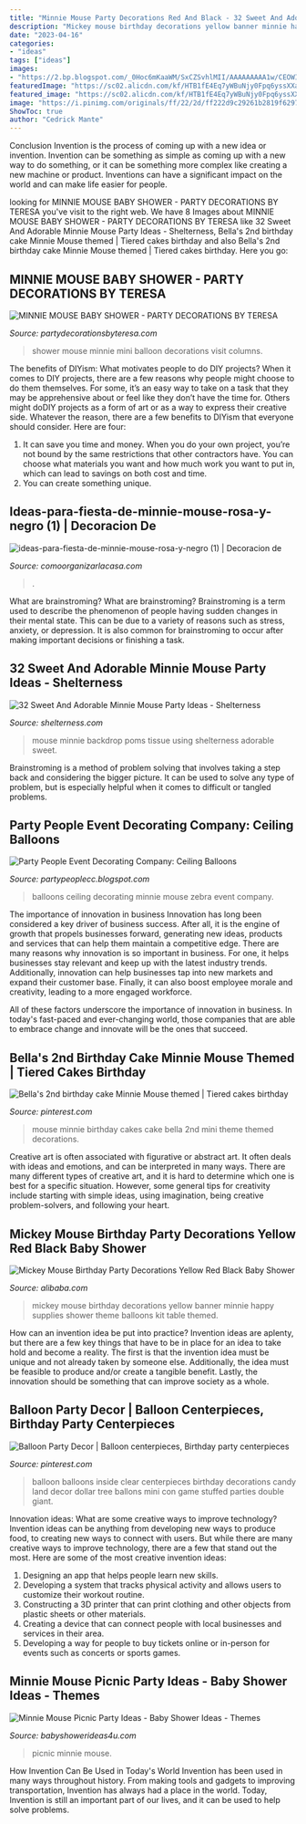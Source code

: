 ```yaml
---
title: "Minnie Mouse Party Decorations Red And Black - 32 Sweet And Adorable Minnie Mouse Party Ideas"
description: "Mickey mouse birthday decorations yellow banner minnie happy supplies shower theme balloons kit table themed"
date: "2023-04-16"
categories:
- "ideas"
tags: ["ideas"]
images:
- "https://2.bp.blogspot.com/_0Hoc6mKaaWM/SxCZSvhlMII/AAAAAAAAA1w/CEOWI3wOxAM/s1600/Minnie+Mouse+Party+Balloons+ceiling+front+room.jpg"
featuredImage: "https://sc02.alicdn.com/kf/HTB1fE4Eq7yWBuNjy0Fpq6yssXXal/205770931/HTB1fE4Eq7yWBuNjy0Fpq6yssXXal.jpg"
featured_image: "https://sc02.alicdn.com/kf/HTB1fE4Eq7yWBuNjy0Fpq6yssXXal/205770931/HTB1fE4Eq7yWBuNjy0Fpq6yssXXal.jpg"
image: "https://i.pinimg.com/originals/ff/22/2d/ff222d9c29261b2819f629725245ee41.jpg"
ShowToc: true
author: "Cedrick Mante"
---
```



Conclusion
Invention is the process of coming up with a new idea or invention. Invention can be something as simple as coming up with a new way to do something, or it can be something more complex like creating a new machine or product. Inventions can have a significant impact on the world and can make life easier for people.

	

		
looking for MINNIE MOUSE BABY SHOWER - PARTY DECORATIONS BY TERESA you've visit to the right web. We have 8 Images about MINNIE MOUSE BABY SHOWER - PARTY DECORATIONS BY TERESA like 32 Sweet And Adorable Minnie Mouse Party Ideas - Shelterness, Bella&#039;s 2nd birthday cake Minnie Mouse themed | Tiered cakes birthday and also Bella&#039;s 2nd birthday cake Minnie Mouse themed | Tiered cakes birthday. Here you go:
		
    
## MINNIE MOUSE BABY SHOWER - PARTY DECORATIONS BY TERESA

<img loading=lazy src="https://www.partydecorationsbyteresa.com/uploads/8/5/6/7/8567309/sam-5493_orig.jpg" onerror="this.onerror=null;this.src='https://tse1.mm.bing.net/th?id=OIP.setxbh-o6z-HHDPYeSgHrQHaJ4&amp;pid=15.1';" alt="MINNIE MOUSE BABY SHOWER - PARTY DECORATIONS BY TERESA">

_Source: partydecorationsbyteresa.com_

>shower mouse minnie mini balloon decorations visit columns. 

	

The benefits of DIYism: What motivates people to do DIY projects?
When it comes to DIY projects, there are a few reasons why people might choose to do them themselves. For some, it’s an easy way to take on a task that they may be apprehensive about or feel like they don’t have the time for. Others might doDIY projects as a form of art or as a way to express their creative side. Whatever the reason, there are a few benefits to DIYism that everyone should consider. Here are four: 
1) It can save you time and money. When you do your own project, you’re not bound by the same restrictions that other contractors have. You can choose what materials you want and how much work you want to put in, which can lead to savings on both cost and time. 
2) You can create something unique.

    
## Ideas-para-fiesta-de-minnie-mouse-rosa-y-negro (1) | Decoracion De

<img loading=lazy src="http://comoorganizarlacasa.com/wp-content/uploads/2015/07/ideas-para-fiesta-de-minnie-mouse-rosa-y-negro-1.jpg" onerror="this.onerror=null;this.src='https://tse4.mm.bing.net/th?id=OIP.SlnRDNzDiNfN1PxqvkLX1AHaE8&amp;pid=15.1';" alt="ideas-para-fiesta-de-minnie-mouse-rosa-y-negro (1) | Decoracion de">

_Source: comoorganizarlacasa.com_

>. 

	

What are brainstroming?
What are brainstroming? Brainstroming is a term used to describe the phenomenon of people having sudden changes in their mental state. This can be due to a variety of reasons such as stress, anxiety, or depression. It is also common for brainstroming to occur after making important decisions or finishing a task.

    
## 32 Sweet And Adorable Minnie Mouse Party Ideas - Shelterness

<img loading=lazy src="https://i.shelterness.com/2016/10/09-Minnie-Mouse-backdrop-using-tissue-poms.jpg" onerror="this.onerror=null;this.src='https://tse1.mm.bing.net/th?id=OIP.cJSTBNBj-DpKAd9a2TcXNwHaLH&amp;pid=15.1';" alt="32 Sweet And Adorable Minnie Mouse Party Ideas - Shelterness">

_Source: shelterness.com_

>mouse minnie backdrop poms tissue using shelterness adorable sweet. 

	

Brainstroming is a method of problem solving that involves taking a step back and considering the bigger picture. It can be used to solve any type of problem, but is especially helpful when it comes to difficult or tangled problems.

    
## Party People Event Decorating Company: Ceiling Balloons

<img loading=lazy src="https://2.bp.blogspot.com/_0Hoc6mKaaWM/SxCZSvhlMII/AAAAAAAAA1w/CEOWI3wOxAM/s1600/Minnie+Mouse+Party+Balloons+ceiling+front+room.jpg" onerror="this.onerror=null;this.src='https://tse1.mm.bing.net/th?id=OIP._0l8HdjPZJkCVxGPzy2aGgHaJ7&amp;pid=15.1';" alt="Party People Event Decorating Company: Ceiling Balloons">

_Source: partypeoplecc.blogspot.com_

>balloons ceiling decorating minnie mouse zebra event company. 

	

The importance of innovation in business
Innovation has long been considered a key driver of business success. After all, it is the engine of growth that propels businesses forward, generating new ideas, products and services that can help them maintain a competitive edge.
There are many reasons why innovation is so important in business. For one, it helps businesses stay relevant and keep up with the latest industry trends. Additionally, innovation can help businesses tap into new markets and expand their customer base. Finally, it can also boost employee morale and creativity, leading to a more engaged workforce.

All of these factors underscore the importance of innovation in business. In today's fast-paced and ever-changing world, those companies that are able to embrace change and innovate will be the ones that succeed.

    
## Bella&#039;s 2nd Birthday Cake Minnie Mouse Themed | Tiered Cakes Birthday

<img loading=lazy src="https://i.pinimg.com/originals/ff/22/2d/ff222d9c29261b2819f629725245ee41.jpg" onerror="this.onerror=null;this.src='https://tse4.mm.bing.net/th?id=OIP.hoRufGR9L-HJOSTA5B9taQHaJ4&amp;pid=15.1';" alt="Bella&#039;s 2nd birthday cake Minnie Mouse themed | Tiered cakes birthday">

_Source: pinterest.com_

>mouse minnie birthday cakes cake bella 2nd mini theme themed decorations. 

	

Creative art is often associated with figurative or abstract art. It often deals with ideas and emotions, and can be interpreted in many ways. There are many different types of creative art, and it is hard to determine which one is best for a specific situation. However, some general tips for creativity include starting with simple ideas, using imagination, being creative problem-solvers, and following your heart.

    
## Mickey Mouse Birthday Party Decorations Yellow Red Black Baby Shower

<img loading=lazy src="https://sc02.alicdn.com/kf/HTB1fE4Eq7yWBuNjy0Fpq6yssXXal/205770931/HTB1fE4Eq7yWBuNjy0Fpq6yssXXal.jpg" onerror="this.onerror=null;this.src='https://tse3.mm.bing.net/th?id=OIP.JkCPXLJdFrlzVqd9fjp6_wHaJQ&amp;pid=15.1';" alt="Mickey Mouse Birthday Party Decorations Yellow Red Black Baby Shower">

_Source: alibaba.com_

>mickey mouse birthday decorations yellow banner minnie happy supplies shower theme balloons kit table themed. 

	

How can an invention idea be put into practice?
Invention ideas are aplenty, but there are a few key things that have to be in place for an idea to take hold and become a reality. The first is that the invention idea must be unique and not already taken by someone else. Additionally, the idea must be feasible to produce and/or create a tangible benefit. Lastly, the innovation should be something that can improve society as a whole.

    
## Balloon Party Decor | Balloon Centerpieces, Birthday Party Centerpieces

<img loading=lazy src="https://i.pinimg.com/736x/0f/40/f4/0f40f4cf04bcea840bda8a12f03854b7--birthday-party-centerpieces-balloon-birthday-parties.jpg" onerror="this.onerror=null;this.src='https://tse2.mm.bing.net/th?id=OIP.acSDoKPHTxXiB5g5MmE2gwHaLc&amp;pid=15.1';" alt="Balloon Party Decor | Balloon centerpieces, Birthday party centerpieces">

_Source: pinterest.com_

>balloon balloons inside clear centerpieces birthday decorations candy land decor dollar tree ballons mini con game stuffed parties double giant. 

	

Innovation ideas: What are some creative ways to improve technology?
Invention ideas can be anything from developing new ways to produce food, to creating new ways to connect with users. But while there are many creative ways to improve technology, there are a few that stand out the most. Here are some of the most creative invention ideas:
1. Designing an app that helps people learn new skills.
2. Developing a system that tracks physical activity and allows users to customize their workout routine.
3. Constructing a 3D printer that can print clothing and other objects from plastic sheets or other materials.
4. Creating a device that can connect people with local businesses and services in their area.
5. Developing a way for people to buy tickets online or in-person for events such as concerts or sports games.

    
## Minnie Mouse Picnic Party Ideas - Baby Shower Ideas - Themes

<img loading=lazy src="http://www.babyshowerideas4u.com/wp-content/uploads/2014/03/minnie-mouse-picnic-party-red-black-3.jpg" onerror="this.onerror=null;this.src='https://tse4.mm.bing.net/th?id=OIP.yvM25LtBW2BZokfL3DJ3cwHaLH&amp;pid=15.1';" alt="Minnie Mouse Picnic Party Ideas - Baby Shower Ideas - Themes">

_Source: babyshowerideas4u.com_

>picnic minnie mouse. 

	

How Invention Can Be Used in Today's World
Invention has been used in many ways throughout history. From making tools and gadgets to improving transportation, Invention has always had a place in the world. Today, Invention is still an important part of our lives, and it can be used to help solve problems.

